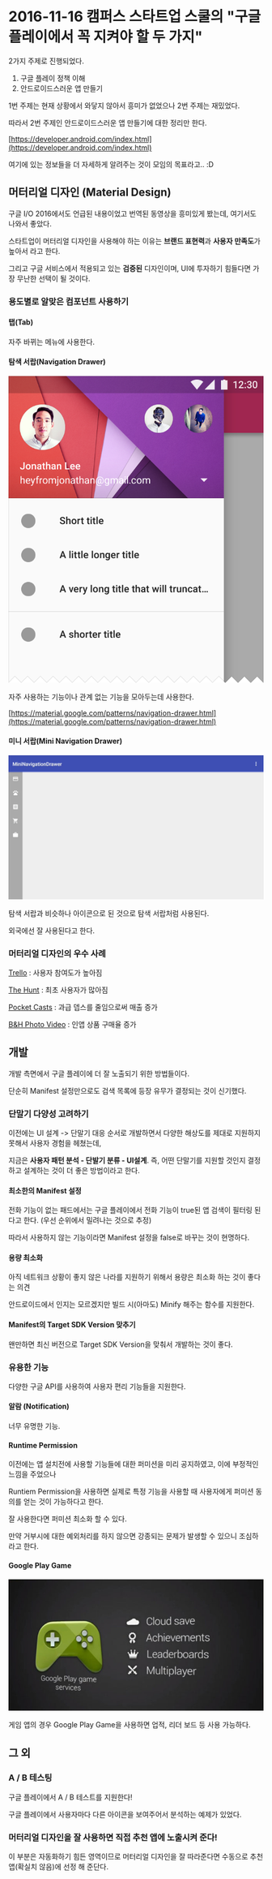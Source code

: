 # 2016-11-16 캠퍼스 스타트업 스쿨의 "구글 플레이에서 꼭 지켜야 할 두 가지"

2가지 주제로 진행되었다.

1. 구글 플레이 정책 이해
2. 안드로이드스러운 앱 만들기

1번 주제는 현재 상황에서 와닿지 않아서 흥미가 없었으나 2번 주제는 재밌었다.

따라서 2번 주제인 안드로이드스러운 앱 만들기에 대한 정리만 한다.

[https://developer.android.com/index.html](https://developer.android.com/index.html)

여기에 있는 정보들을 더 자세하게 알려주는 것이 모임의 목표라고.. :D

## 머터리얼 디자인 (Material Design)

구글 I/O 2016에서도 언급된 내용이었고 번역된 동영상을 흥미있게 봤는데, 여기서도 나와서 좋았다.

스타트업이 머터리얼 디자인을 사용해야 하는 이유는
**브랜드 표현력**과 **사용자 만족도**가 높아서 라고 한다.

그리고 구글 서비스에서 적용되고 있는 **검증된** 디자인이며,
UI에 투자하기 힘들다면 가장 무난한 선택이 될 것이다.

### 용도별로 알맞은 컴포넌트 사용하기

#### 탭(Tab)

자주 바뀌는 메뉴에 사용한다.

#### 탐색 서랍(Navigation Drawer)

![navigation drawer](res/material-design-navigation-drawer-ex.png)

자주 사용하는 기능이나 관계 없는 기능을 모아두는데 사용한다.

[https://material.google.com/patterns/navigation-drawer.html](https://material.google.com/patterns/navigation-drawer.html)

#### 미니 서랍(Mini Navigation Drawer)

![mini drawer example](./res/material-design-mini-drawer-ex.gif)

탐색 서랍과 비슷하나 아이콘으로 된 것으로 탐색 서랍처럼 사용된다.

외국에선 잘 사용된다고 한다.

### 머터리얼 디자인의 우수 사례

[Trello](https://trello.com/) : 사용자 참여도가 높아짐

[The Hunt](https://www.thehunt.com/) : 최초 사용자가 많아짐

[Pocket Casts](http://www.shiftyjelly.com/pocketcasts/) : 과급 뎁스를 줄임으로써 매출 증가

[B&H Photo Video](https://www.bhphotovideo.com/) : 인앱 상품 구매율 증가

## 개발

개발 측면에서 구글 플레이에 더 잘 노출되기 위한 방법들이다.

단순히 Manifest 설정만으로도 검색 목록에 등장 유무가 결정되는 것이 신기했다.

### 단말기 다양성 고려하기

이전에는 UI 설계 -> 단말기 대응 순서로 개발하면서 다양한 해상도를 제대로 지원하지 못해서 사용자 경험을 헤쳤는데,

지금은 **사용자 패턴 분석 - 단발기 분류 - UI설계**. 즉, 어떤 단말기를 지원할 것인지 결정하고
설계하는 것이 더 좋은 방법이라고 한다.

#### 최소한의 Manifest 설정

전화 기능이 없는 패드에서는 구글 플레이에서 전화 기능이 true된 앱 검색이 필터링 된다고 한다. (우선 순위에서 밀려나는 것으로 추정)

따라서 사용하지 않는 기능이라면 Manifest 설정을 false로 바꾸는 것이 현명하다.

#### 용량 최소화

아직 네트워크 상황이 좋지 않은 나라를 지원하기 위해서 용량은 최소화 하는 것이 좋다는 의견

안드로이드에서 인지는 모르겠지만 빌드 시(아마도) Minify 해주는 함수를 지원한다.

#### Manifest의 Target SDK Version 맞추기

왠만하면 최신 버전으로 Target SDK Version을 맞춰서 개발하는 것이 좋다.

### 유용한 기능

다양한 구글 API를 사용하여 사용자 편리 기능들을 지원한다.

#### 알람 (Notification)

너무 유명한 기능.

#### Runtime Permission

이전에는 앱 설치전에 사용할 기능들에 대한 퍼미션을 미리 공지하였고, 이에 부정적인 느낌을 주었으나

Runtiem Permission을 사용하면 실제로 특정 기능을 사용할 때 사용자에게 퍼미션 동의를 얻는 것이 가능하다고 한다.

잘 사용한다면 퍼미션 최소화 할 수 있다.

만약 거부시에 대한 예외처리를 하지 않으면 강종되는 문제가 발생할 수 있으니 조심하라고 한다.

#### Google Play Game

![google play game](./res/google-play-game.png)

게임 앱의 경우 Google Play Game을 사용하면 업적, 리더 보드 등 사용 가능하다.

## 그 외

### A / B 테스팅

구글 플레이에서 A / B 테스트를 지원한다!

구글 플레이에서 사용자마다 다른 아이콘을 보여주어서 분석하는 예제가 있었다.

### 머터리얼 디자인을 잘 사용하면 직접 추천 앱에 노출시켜 준다!

이 부분은 자동화하기 힘든 영역이므로 머터리얼 디자인을 잘 따라준다면 수동으로 추천 앱(확실치 않음)에 선정 해 준단다.
